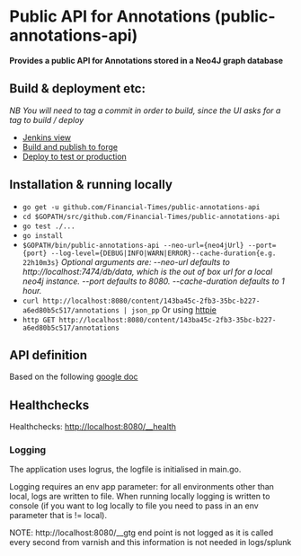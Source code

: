 # Public API for Annotations (public-annotations-api)
__Provides a public API for Annotations stored in a Neo4J graph database__

## Build & deployment etc:
_NB You will need to tag a commit in order to build, since the UI asks for a tag to build / deploy_
* [Jenkins view](http://ftjen10085-lvpr-uk-p:8181/view/JOBS-public-annotations-api/)
* [Build and publish to forge](http://ftjen10085-lvpr-uk-p:8181/job/public-annotations-api-build)
* [Deploy to test or production](http://ftjen10085-lvpr-uk-p:8181/job/public-annotations-api-deploy)

## Installation & running locally
* `go get -u github.com/Financial-Times/public-annotations-api`
* `cd $GOPATH/src/github.com/Financial-Times/public-annotations-api`
* `go test ./...`
* `go install`
* `$GOPATH/bin/public-annotations-api --neo-url={neo4jUrl} --port={port} --log-level={DEBUG|INFO|WARN|ERROR}--cache-duration{e.g. 22h10m3s}`
_Optional arguments are:
--neo-url defaults to http://localhost:7474/db/data, which is the out of box url for a local neo4j instance.
--port defaults to 8080.
--cache-duration defaults to 1 hour._
* `curl http://localhost:8080/content/143ba45c-2fb3-35bc-b227-a6ed80b5c517/annotations | json_pp`
Or using [httpie](https://github.com/jkbrzt/httpie)
* `http GET http://localhost:8080/content/143ba45c-2fb3-35bc-b227-a6ed80b5c517/annotations`

## API definition
Based on the following [google doc](https://docs.google.com/a/ft.com/document/d/1kQH3tk1GhXnupHKdDhkDE5UyJIHm2ssWXW3zjs3g2h8/edit?usp=sharing)

## Healthchecks
Healthchecks: [http://localhost:8080/__health](http://localhost:8080/__health)

### Logging
The application uses logrus, the logfile is initialised in main.go.

Logging requires an env app parameter: for all environments other than local, logs are written to file. When running locally logging
is written to console (if you want to log locally to file you need to pass in an env parameter that is != local).

NOTE: http://localhost:8080/__gtg end point is not logged as it is called every second from varnish and this information is not needed in logs/splunk
